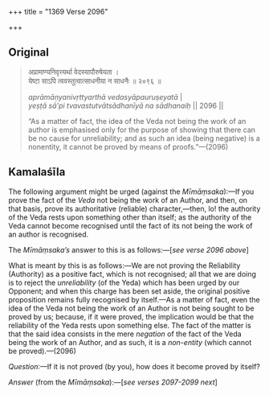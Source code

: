 +++
title = "1369 Verse 2096"

+++
## Original 
>
> अप्रामाण्यनिवृत्त्यर्था वेदस्यापौरुषेयता ।  
> येष्टा साऽपि त्ववस्तुत्वात्साधनीया न साधनैः ॥ २०९६ ॥ 
>
> *aprāmāṇyanivṛttyarthā vedasyāpauruṣeyatā* \|  
> *yeṣṭā sā'pi tvavastutvātsādhanīyā na sādhanaiḥ* \|\| 2096 \|\| 
>
> “As a matter of fact, the idea of the Veda not being the work of an author is emphasised only for the purpose of showing that there can be no cause for unreliability; and as such an idea (being negative) is a nonentity, it cannot be proved by means of proofs.”—(2096)



## Kamalaśīla

The following argument might be urged (against the *Mīmāṃsaka*):—If you prove the fact of the *Veda* not being the work of an Author, and then, on that basis, prove its authoritative (reliable) character,—then, lo! the authority of the Veda rests upon something other than itself; as the authority of the Veda cannot become recognised until the fact of its not being the work of an author is recognised.

The *Mīmāṃsaka’s* answer to this is as follows:—[*see verse 2096 above*]

What is meant by this is as follows:—We are not proving the Reliability (Authority) as a positive fact, which is not recognised; all that we are doing is to reject the *unreliability* (of the Yeda) which has been urged by our Opponent; and when this charge has been set aside, the original positive proposition remains fully recognised by itself.—As a matter of fact, even the idea of the Veda not being the work of an Author is not being sought to be proved by us; because, if it were proved, the implication would be that the reliability of the Yeda rests upon something else. The fact of the matter is that the said idea consists in the mere *negation* of the fact of the Veda being the work of an Author, and as such, it is a *non-entity* (which cannot be proved).—(2096)

*Question*:—If it is not proved (by you), how does it become proved by itself?

*Answer* (from the *Mīmāṃsaka*):—[*see verses 2097-2099 next*]


